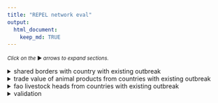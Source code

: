```yaml
---
title: "REPEL network eval"
output: 
  html_document:
    keep_md: TRUE
---
```









<small>_Click on the_ ▶ _︎arrows to expand sections._</small>




<details>
<summary>shared borders with country with existing outbreak</summary>
![](network_model_eval_files/figure-html/tab-cat-1-1.png)<!-- -->
</details>
<details>
<summary>trade value of animal products from countries with existing outbreak</summary>
![](network_model_eval_files/figure-html/tab-cat-2-1.png)<!-- -->
</details>
<details>
<summary>fao livestock heads from countries with existing outbreak</summary>
![](network_model_eval_files/figure-html/tab-cat-3-1.png)<!-- -->
</details>

<details>
<summary>validation</summary>
![](network_model_eval_files/figure-html/predict-1.png)<!-- -->
</details>
